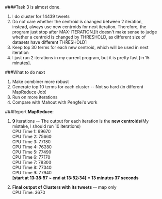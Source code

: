 ####Task 3 is almost done.

1. I do cluster for 14439 tweets    
2. Do not care whether the centroid is changed between 2 iteration, instead, always use new centroids for next iteration. Therefore, the program just stop after MAX-ITERATION.[It doesn't make sense to judge whether a centroid is changed by THRESHOLD, as different size of datasets have different THRESHOLD]    
3. Keep top 30 terms for each new centroid, which will be used in next iteration       
4. I just run 2 iterations in my current program, but it is pretty fast [in 15 minutes].     

###What to do next
1. Make combiner more robust     
2. Generate top 10 terms for each cluster -- Not so hard (in different MapReduce Job)  
3. Run on more iterations    
4. Compare with Mahout with Pengfei's work  

###Report
**MapReduce**:    
1. **9** iterations -- The output for each iteration is the **new centroids**(My mistake, I should run 10 iterations)    
CPU Time 1: 69670         
CPU Time 2: 75660     
CPU Time 3: 77180     
CPU Time 4: 76380     
CPU Time 5: 77490     
CPU Time 6: 77170     
CPU Time 7: 78300     
CPU Time 8: 77340     
CPU Time 9: 77940      
**[start at 13:38:57 ~ end at 13:52:34] = 13 minutes 37 seconds**
    
2. **Final output of Clusters with its tweets** -- map only    
CPU Time: 3670    